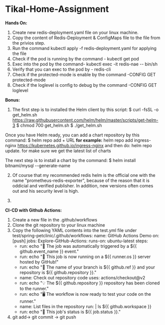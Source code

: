 # Tikal-Home-Assignment
**Hands On:**
1. Create new redis-deployment.yaml file on your linux machine. 
2. Copy the content of Redis-Deployment & ConfigMaps file to the file from the privios step.
3. Run the command kubectl apply -f redis-deployment.yaml for applying the file
4. Check if the pod is running by the command - kubectl get pod
5. Exec into the pod by the command- kubectl exec -it redis-nae -- bin/sh
6. Verify that you can exec to the pod by - redis-cli
7. Check if the protected-mode is enable by the command -CONFIG GET protected-mode
8. Check if the loglevel is config to debug by the command -CONFIG GET loglevel

**Bonus:**
1. The first step is to installed the Helm client by this script:
$ curl -fsSL -o get_helm.sh https://raw.githubusercontent.com/helm/helm/master/scripts/get-helm-3
$ chmod 700 get_helm.sh
$ ./get_helm.sh

Once you have Helm ready, you can add a chart repository by this command:
$ helm repo add + URL
**for example:** helm repo add ingress-nginx https://kubernetes.github.io/ingress-nginx
and then do: helm repo update. for make sure we get the latest list of charts

The next step is to install a chart by the command: $ helm install bitnami/mysql --generate-name

2. Of course that my recommended redis helm is the official one with the name "prometheus-redis-exporter", because of the reason that it is oddicial and verified publisher.
In addition, new versions often comes out and his security level is high.

3. 

**CI-CD with Github Actions:**
1. Create a new file in the .github/workflows
2. Clone the git repository to your linux machine
3. Copy the following YAML contents into the test.yml file under test/spring-petclinic/.github/workflows:
name: GitHub Actions Demo
on: [push]
jobs:
  Explore-GitHub-Actions:
    runs-on: ubuntu-latest
    steps:
      - run: echo "🎉 The job was automatically triggered by a ${{ github.event_name }} event."
      - run: echo "🐧 This job is now running on a ${{ runner.os }} server hosted by GitHub!"
      - run: echo "🔎 The name of your branch is ${{ github.ref }} and your repository is ${{ github.repository }}."
      - name: Check out repository code
        uses: actions/checkout@v2
      - run: echo "💡 The ${{ github.repository }} repository has been cloned to the runner."
      - run: echo "🖥️ The workflow is now ready to test your code on the runner."
      - name: List files in the repository
        run: |
          ls ${{ github.workspace }}
      - run: echo "🍏 This job's status is ${{ job.status }}."
4. git add-> git commit -> git push
